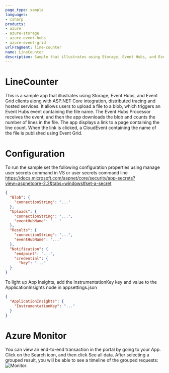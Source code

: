 ```yaml
---
page_type: sample
languages:
- csharp
products:
- azure
- azure-storage
- azure-event-hubs
- azure-event-grid
urlFragment: line-counter
name: LineCounter
description: Sample that illustrates using Storage, Event Hubs, and Event Grid clients along with ASP.NET Core integration, distributed tracing and hosted services.
---
```


# LineCounter
This is a sample app that illustrates using Storage, Event Hubs, and Event Grid clients along with ASP.NET Core integration, distributed tracing and hosted services.
It allows users to upload a file to a blob, which triggers an Event Hubs event containing the file name. 
The Event Hubs Processor receives the event, and then the app downloads the blob and counts the number of lines in the file. The app displays a link to a page containing the line count. When the link is clicked, a CloudEvent containing the name of the file is published using Event Grid.

# Configuration

To run the sample set the following configuration properties using manage user secrets command in VS or user secrets command line https://docs.microsoft.com/aspnet/core/security/app-secrets?view=aspnetcore-2.2&tabs=windows#set-a-secret

``` json
{
  "Blob": {
    "connectionString": "..."
  },
  "Uploads": {
    "connectionString": "...",
    "eventHubName": "..."
  },
  "Results": {
    "connectionString": "...",
    "eventHubName": "..."
  },
  "Notification": {
    "endpoint": "...",
    "credential": {
      "key": "..."
  }
}
```

To light up App Insights, add the InstrumentationKey key and value to the ApplicationInsights node in appsettings.json

``` json
{
  "ApplicationInsights": {
    "InstrumentationKey": "..."
  }
}
```

# Azure Monitor
You can view an end-to-end transaction in the portal by going to your App. Click on the Search icon, and then click See all data.
After selecting a grouped result, you will be able to see a timeline of the grouped requests: ![Monitor](assets/monitor.PNG).